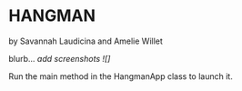 
# HANGMAN
by Savannah Laudicina and Amelie Willet

blurb...
*add screenshots ![]*

Run the main method in the HangmanApp class to launch it.
